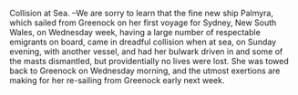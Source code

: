 Collision at Sea. –We are sorry to learn that the fine new ship Palmyra, which sailed from Greenock on her first voyage for Sydney, New South Wales, on Wednesday week, having a large number of respectable emigrants on board, came in dreadful collision when at sea, on Sunday evening, with another vessel, and had her bulwark driven in and some of the masts dismantled, but providentially no lives were lost. She was towed back to Greenock on Wednesday morning, and the utmost exertions are making for her re-sailing from Greenock early next week.